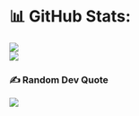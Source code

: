 # 📊 GitHub Stats:
![](https://github-readme-streak-stats.herokuapp.com/?user=lokchin&theme=dark&hide_border=true)<br/>
![](https://github-readme-stats.vercel.app/api/top-langs/?username=lokchin&theme=dark&hide_border=true&include_all_commits=false&count_private=true&layout=compact&langs_count=10)

### ✍️ Random Dev Quote
![](https://quotes-github-readme.vercel.app/api?type=horizontal&theme=dark)

<!-- Proudly created with GPRM ( https://gprm.itsvg.in ) -->
